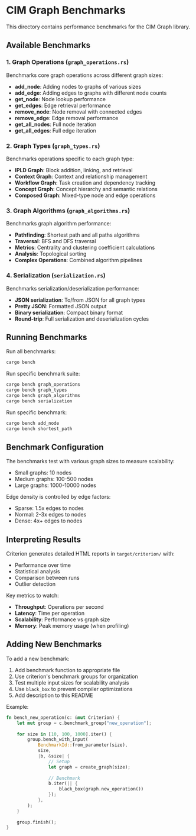 # CIM Graph Benchmarks

This directory contains performance benchmarks for the CIM Graph library.

## Available Benchmarks

### 1. Graph Operations (`graph_operations.rs`)
Benchmarks core graph operations across different graph sizes:
- **add_node**: Adding nodes to graphs of various sizes
- **add_edge**: Adding edges to graphs with different node counts
- **get_node**: Node lookup performance
- **get_edges**: Edge retrieval performance  
- **remove_node**: Node removal with connected edges
- **remove_edge**: Edge removal performance
- **get_all_nodes**: Full node iteration
- **get_all_edges**: Full edge iteration

### 2. Graph Types (`graph_types.rs`)
Benchmarks operations specific to each graph type:
- **IPLD Graph**: Block addition, linking, and retrieval
- **Context Graph**: Context and relationship management
- **Workflow Graph**: Task creation and dependency tracking
- **Concept Graph**: Concept hierarchy and semantic relations
- **Composed Graph**: Mixed-type node and edge operations

### 3. Graph Algorithms (`graph_algorithms.rs`)
Benchmarks graph algorithm performance:
- **Pathfinding**: Shortest path and all paths algorithms
- **Traversal**: BFS and DFS traversal
- **Metrics**: Centrality and clustering coefficient calculations
- **Analysis**: Topological sorting
- **Complex Operations**: Combined algorithm pipelines

### 4. Serialization (`serialization.rs`)
Benchmarks serialization/deserialization performance:
- **JSON serialization**: To/from JSON for all graph types
- **Pretty JSON**: Formatted JSON output
- **Binary serialization**: Compact binary format
- **Round-trip**: Full serialization and deserialization cycles

## Running Benchmarks

Run all benchmarks:
```bash
cargo bench
```

Run specific benchmark suite:
```bash
cargo bench graph_operations
cargo bench graph_types
cargo bench graph_algorithms
cargo bench serialization
```

Run specific benchmark:
```bash
cargo bench add_node
cargo bench shortest_path
```

## Benchmark Configuration

The benchmarks test with various graph sizes to measure scalability:
- Small graphs: 10 nodes
- Medium graphs: 100-500 nodes  
- Large graphs: 1000-10000 nodes

Edge density is controlled by edge factors:
- Sparse: 1.5x edges to nodes
- Normal: 2-3x edges to nodes
- Dense: 4x+ edges to nodes

## Interpreting Results

Criterion generates detailed HTML reports in `target/criterion/` with:
- Performance over time
- Statistical analysis
- Comparison between runs
- Outlier detection

Key metrics to watch:
- **Throughput**: Operations per second
- **Latency**: Time per operation
- **Scalability**: Performance vs graph size
- **Memory**: Peak memory usage (when profiling)

## Adding New Benchmarks

To add a new benchmark:

1. Add benchmark function to appropriate file
2. Use criterion's benchmark groups for organization
3. Test multiple input sizes for scalability analysis
4. Use `black_box` to prevent compiler optimizations
5. Add description to this README

Example:
```rust
fn bench_new_operation(c: &mut Criterion) {
    let mut group = c.benchmark_group("new_operation");
    
    for size in [10, 100, 1000].iter() {
        group.bench_with_input(
            BenchmarkId::from_parameter(size),
            size,
            |b, &size| {
                // Setup
                let graph = create_graph(size);
                
                // Benchmark
                b.iter(|| {
                    black_box(graph.new_operation())
                });
            },
        );
    }
    
    group.finish();
}
```